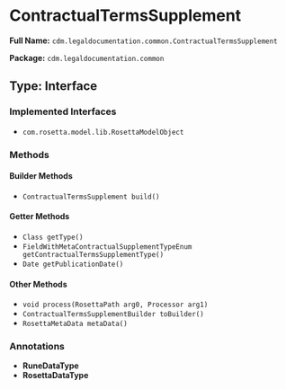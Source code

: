 # ContractualTermsSupplement

**Full Name:** `cdm.legaldocumentation.common.ContractualTermsSupplement`

**Package:** `cdm.legaldocumentation.common`

## Type: Interface

### Implemented Interfaces

- `com.rosetta.model.lib.RosettaModelObject`

### Methods

#### Builder Methods

- `ContractualTermsSupplement build()`

#### Getter Methods

- `Class getType()`
- `FieldWithMetaContractualSupplementTypeEnum getContractualTermsSupplementType()`
- `Date getPublicationDate()`

#### Other Methods

- `void process(RosettaPath arg0, Processor arg1)`
- `ContractualTermsSupplementBuilder toBuilder()`
- `RosettaMetaData metaData()`

### Annotations

- **RuneDataType**
- **RosettaDataType**

